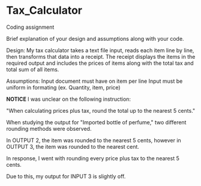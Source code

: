 # Tax_Calculator
Coding assignment

Brief explanation of your design and assumptions along with your code.

Design:
My tax calculator takes a text file input, reads each item line by line, 
then transforms that data into a receipt. The receipt displays the items in the 
required output and includes the prices of items along with the total tax and 
total sum of all items.

Assumptions:
Input document must have on item per line
Input must be uniform in formating (ex. Quantity, item, price)

**NOTICE**
I was unclear on the following instruction:

"When calculating prices plus tax, round the total up to the nearest 5 cents."

When studying the output for "Imported bottle of perfume," two different rounding
methods were observed.

In OUTPUT 2, the item was rounded to the nearest 5 cents, however in OUTPUT 3,
the item was rounded to the nearest cent.

In response, I went with rounding every price plus tax to the nearest 5 cents.

Due to this, my output for INPUT 3 is slightly off.
